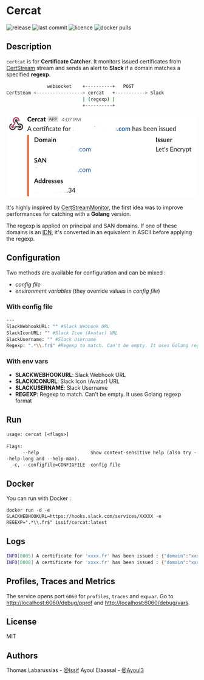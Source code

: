 # Cercat

![release](https://flat.badgen.net/github/release/issif/cercat/latest?color=green) ![last commit](https://flat.badgen.net/github/last-commit/issif/cercat) ![licence](https://flat.badgen.net/badge/license/MIT/blue) ![docker pulls](https://flat.badgen.net/docker/pulls/issif/cercat?icon=docker)

## Description

`certcat` is for **Certificate Catcher**. It monitors issued certificates from [CertStream](https://certstream.calidog.io/) stream and sends an alert to **Slack** if a domain matches a specified **regexp**.

```bash
               websocket    +----------+   POST
CertSteam <-----------------> cercat   +-----------> Slack
                            | (regexp) |
                            +----------+
```

![screenshot](https://github.com/issif/cercat/raw/master/screenshot.png)

It's highly inspired by [CertStreamMonitor](https://github.com/AssuranceMaladieSec/CertStreamMonitor/blob/master/README.md), the first idea was to improve performances for catching with a **Golang** version.

The regexp is applied on principal and SAN domains. If one of these domains is an [IDN](https://en.wikipedia.org/wiki/Internationalized_domain_name), it's converted in an equivalent in ASCII before applying the regexp.

## Configuration

Two methods are available for configuration and can be mixed :
- *config file*
- *environment variables* (they override values in *config file*)

### With config file

```bash
---
SlackWebhookURL: "" #Slack Webhook URL
SlackIconURL: "" #Slack Icon (Avatar) URL
SlackUsername: "" #Slack Username
Regexp: ".*\\.fr$" #Regexp to match. Can't be empty. It uses Golang regexp format
```

### With env vars

- **SLACKWEBHOOKURL**: Slack Webhook URL
- **SLACKICONURL**: Slack Icon (Avatar) URL
- **SLACKUSERNAME**: Slack Username
- **REGEXP**: Regexp to match. Can't be empty. It uses Golang regexp format

## Run

```
usage: cercat [<flags>]

Flags:
      --help                   Show context-sensitive help (also try --help-long and --help-man).
  -c, --configfile=CONFIGFILE  config file
```

## Docker

You can run with Docker :

```
docker run -d -e SLACKWEBHOOKURL=https://hooks.slack.com/services/XXXXX -e REGEXP=".*\\.fr$" issif/cercat:latest 
```

## Logs

```bash
INFO[0005] A certificate for 'xxxx.fr' has been issued : {"domain":"xxxx.fr","SAN":["xxxx.fr","www.xxxx.fr"],"issuer":"Let's Encrypt","Addresses":["X.X.X.129"]} 
INFO[0008] A certificate for 'xxxx.fr' has been issued : {"domain":"xxxx.fr","SAN":["xxxx.fr","www.xxxx.fr"],"issuer":"Let's Encrypt","Addresses":["X.X.X.116"]} 
```

## Profiles, Traces and Metrics

The service opens port `6060` for `profiles`, `traces` and `expvar`. Go to [http://localhost:6060/debug/pprof](http://localhost:6060/debug/pprof) and [http://localhost:6060/debug/vars](http://localhost:6060/debug/vars).

## License

MIT

## Authors

Thomas Labarussias - [@Issif](https://www.github.com/issif)
Ayoul Elaassal - [@Ayoul3](https://github.com/ayoul3)

